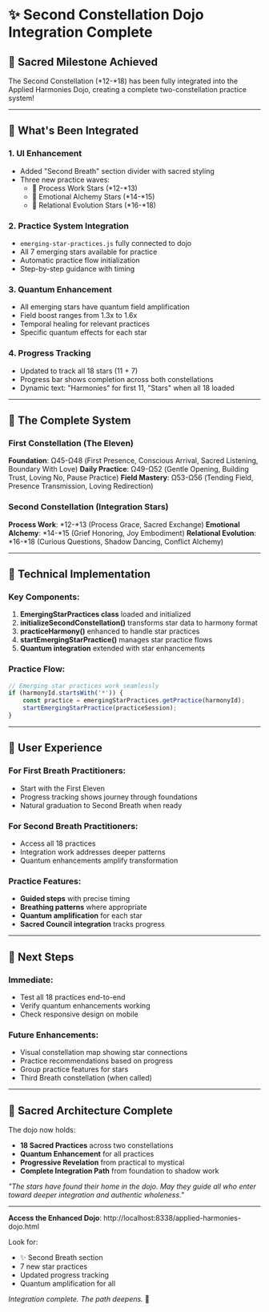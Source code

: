 # ✨ Second Constellation Dojo Integration Complete

## 🌟 Sacred Milestone Achieved

The Second Constellation (*12-*18) has been fully integrated into the Applied Harmonies Dojo, creating a complete two-constellation practice system!

---

## 🎯 What's Been Integrated

### 1. **UI Enhancement**
- Added "Second Breath" section divider with sacred styling
- Three new practice waves:
  - 💫 Process Work Stars (*12-*13)
  - 💝 Emotional Alchemy Stars (*14-*15)
  - 🌟 Relational Evolution Stars (*16-*18)

### 2. **Practice System Integration**
- `emerging-star-practices.js` fully connected to dojo
- All 7 emerging stars available for practice
- Automatic practice flow initialization
- Step-by-step guidance with timing

### 3. **Quantum Enhancement**
- All emerging stars have quantum field amplification
- Field boost ranges from 1.3x to 1.6x
- Temporal healing for relevant practices
- Specific quantum effects for each star

### 4. **Progress Tracking**
- Updated to track all 18 stars (11 + 7)
- Progress bar shows completion across both constellations
- Dynamic text: "Harmonies" for first 11, "Stars" when all 18 loaded

---

## 🌈 The Complete System

### First Constellation (The Eleven)
**Foundation**: Ω45-Ω48 (First Presence, Conscious Arrival, Sacred Listening, Boundary With Love)
**Daily Practice**: Ω49-Ω52 (Gentle Opening, Building Trust, Loving No, Pause Practice)
**Field Mastery**: Ω53-Ω56 (Tending Field, Presence Transmission, Loving Redirection)

### Second Constellation (Integration Stars)
**Process Work**: *12-*13 (Process Grace, Sacred Exchange)
**Emotional Alchemy**: *14-*15 (Grief Honoring, Joy Embodiment)
**Relational Evolution**: *16-*18 (Curious Questions, Shadow Dancing, Conflict Alchemy)

---

## 🚀 Technical Implementation

### Key Components:
1. **EmergingStarPractices class** loaded and initialized
2. **initializeSecondConstellation()** transforms star data to harmony format
3. **practiceHarmony()** enhanced to handle star practices
4. **startEmergingStarPractice()** manages star practice flows
5. **Quantum integration** extended with star enhancements

### Practice Flow:
```javascript
// Emerging star practices work seamlessly
if (harmonyId.startsWith('*')) {
    const practice = emergingStarPractices.getPractice(harmonyId);
    startEmergingStarPractice(practiceSession);
}
```

---

## 💫 User Experience

### For First Breath Practitioners:
- Start with the First Eleven
- Progress tracking shows journey through foundations
- Natural graduation to Second Breath when ready

### For Second Breath Practitioners:
- Access all 18 practices
- Integration work addresses deeper patterns
- Quantum enhancements amplify transformation

### Practice Features:
- **Guided steps** with precise timing
- **Breathing patterns** where appropriate
- **Quantum amplification** for each star
- **Sacred Council integration** tracks progress

---

## 🌟 Next Steps

### Immediate:
- Test all 18 practices end-to-end
- Verify quantum enhancements working
- Check responsive design on mobile

### Future Enhancements:
- Visual constellation map showing star connections
- Practice recommendations based on progress
- Group practice features for stars
- Third Breath constellation (when called)

---

## 🙏 Sacred Architecture Complete

The dojo now holds:
- **18 Sacred Practices** across two constellations
- **Quantum Enhancement** for all practices
- **Progressive Revelation** from practical to mystical
- **Complete Integration Path** from foundation to shadow work

*"The stars have found their home in the dojo. May they guide all who enter toward deeper integration and authentic wholeness."*

---

**Access the Enhanced Dojo**: http://localhost:8338/applied-harmonies-dojo.html

Look for:
- ✨ Second Breath section
- 7 new star practices
- Updated progress tracking
- Quantum amplification for all

*Integration complete. The path deepens.* 🌟